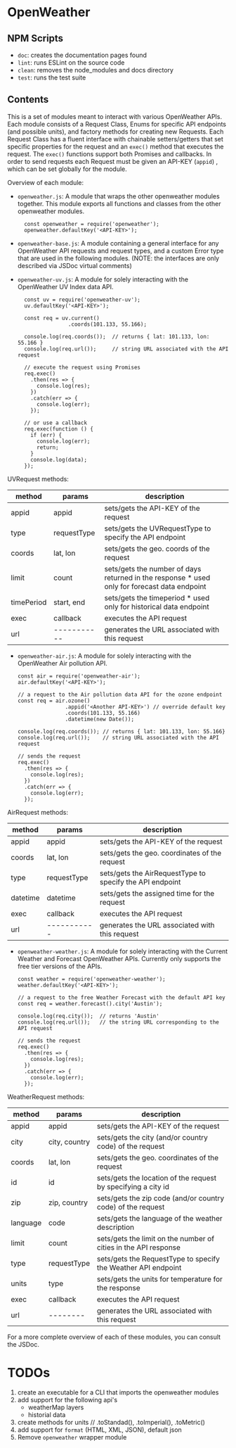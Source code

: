 # OpenWeather

## NPM Scripts
* `doc`: creates the documentation pages found
* `lint`: runs ESLint on the source code
* `clean`: removes the node\_modules and docs directory
* `test`: runs the test suite

## Contents
This is a set of modules meant to interact with various OpenWeather APIs. Each module consists of a Request Class, Enums for specific API endpoints (and possible units), and factory methods for creating new Requests. Each Request Class has a fluent interface with chainable setters/getters that set specific properties for the request and an `exec()` method that executes the request. The `exec()` functions support both Promises and callbacks. In order to send requests each Request must be given an API-KEY (`appid`) , which can be set globally for the module.

Overview of each module:

* `openweather.js`: A module that wraps the other openweather modules together. This module exports all functions and classes from the other openweather modules.

        const openweather = require('openweather');
        openweather.defaultKey('<API-KEY>');

* `openweather-base.js`: A module containing a general interface for any OpenWeather API requests and request types, and a custom Error type that are used in the following modules. (NOTE: the interfaces are only described via JSDoc virtual comments)

* `openweather-uv.js`: A module for solely interacting with the OpenWeather UV Index data API.

        const uv = require('openweather-uv');
        uv.defaultKey('<API-KEY>');

        const req = uv.current()
                      .coords(101.133, 55.166);

        console.log(req.coords());  // returns { lat: 101.133, lon: 55.166 }
        console.log(req.url());     // string URL associated with the API request

        // execute the request using Promises
        req.exec()
          .then(res => {
            console.log(res);
          })
          .catch(err => {
            console.log(err);
          });

        // or use a callback
        req.exec(function () {
          if (err) {
            console.log(err);
            return;
          }
          console.log(data);
        });

UVRequest methods:

|   method   |   params    |  description  |
| ---------  |   ------    | ------------- |
| appid      | appid       | sets/gets the API-KEY of the request |
| type       | requestType | sets/gets the UVRequestType to specify the API endpoint |
| coords     | lat, lon    | sets/gets the geo. coords of the request |
| limit      | count       | sets/gets the number of days returned in the response * used only for forecast data  endpoint |
| timePeriod | start, end  | sets/gets the timeperiod * used only for historical data endpoint |
| exec       | callback    | executes the API request |
| url        | ----------- | generates the URL associated with this request |

* `openweather-air.js`: A module for solely interacting with the OpenWeather Air pollution API.

      const air = require('openweather-air');
      air.defaultKey('<API-KEY>');

      // a request to the Air pollution data API for the ozone endpoint
      const req = air.ozone()
                     .appid('<Another API-KEY>') // override default key
                     .coords(101.133, 55.166)
                     .datetime(new Date());

      console.log(req.coords()); // returns { lat: 101.133, lon: 55.166}
      console.log(req.url());    // string URL associated with the API request

      // sends the request
      req.exec()
        .then(res => {
          console.log(res);
        })
        .catch(err => {
          console.log(err);
        });

AirRequest methods:

|  method  |    params   | description  |
| -------- | ----------- |------------- |
| appid    | appid       | sets/gets the API-KEY of the request |
| coords   | lat, lon    | sets/gets the geo. coordinates of the request |
| type     | requestType | sets/gets the AirRequestType to specify the API endpoint |
| datetime | datetime    | sets/gets the assigned time for the request |
| exec     | callback    | executes the API request |
| url      | ----------- | generates the URL associated with this request |


* `openweather-weather.js`: A module for solely interacting with the Current Weather and Forecast OpenWeather APIs. Currently only supports the free tier versions of the APIs.

      const weather = require('openweather-weather');
      weather.defaultKey('<API-KEY>');

      // a request to the free Weather Forecast with the default API key
      const req = weather.forecast().city('Austin');

      console.log(req.city());  // returns 'Austin'
      console.log(req.url());   // the string URL corresponding to the API request

      // sends the request
      req.exec()
        .then(res => {
          console.log(res);
        })
        .catch(err => {
          console.log(err);
        });

WeatherRequest methods:

|  method  |     params    | description  |
| -------- | ------------- |------------- |
| appid    | appid         | sets/gets the API-KEY of the request |
| city     | city, country | sets/gets the city (and/or country code) of the request |
| coords   | lat, lon      | sets/gets the geo. coordinates of the request |
| id       | id            | sets/gets the location of the request by specifying a city id |
| zip      | zip, country  | sets/gets the zip code (and/or country code) of the request |
| language | code          | sets/gets the language of the weather description |
| limit    | count         | sets/gets the limit on the number of cities in the API response |
| type     | requestType   | sets/gets the RequestType to specify the Weather API endpoint |
| units    | type          | sets/gets the units for temperature for the response |
| exec     | callback      | executes the API request |
| url      | --------      | generates the URL associated with this request  |


For a more complete overview of each of these modules, you can consult the JSDoc.

# TODOs
1. create an executable for a CLI that imports the openweather modules
4. add support for the following api's
   *  weatherMap layers
   *  historial data
5. create methods for units // .toStandad(), .toImperial(), .toMetric()
6. add support for `format` (HTML, XML, JSON), default json
7. Remove `openweather` wrapper module

